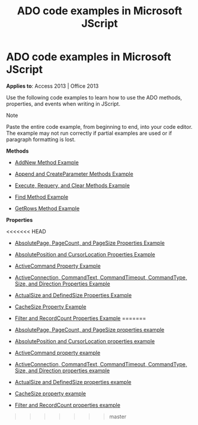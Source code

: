 ﻿---
title: ADO code examples in Microsoft JScript
TOCTitle: ADO code examples in Microsoft JScript
ms:assetid: 32e82313-4ee7-2d78-4840-e929b4e67ac8
ms:mtpsurl: https://msdn.microsoft.com/library/JJ249099(v=office.15)
ms:contentKeyID: 48544090
ms.date: 09/18/2015
mtps_version: v=office.15
---

# ADO code examples in Microsoft JScript

**Applies to**: Access 2013 | Office 2013

Use the following code examples to learn how to use the ADO methods, properties, and events when writing in JScript.

> [!NOTE]
> Paste the entire code example, from beginning to end, into your code editor. The example may not run correctly if partial examples are used or if paragraph formatting is lost.

**Methods**

  - [AddNew Method Example](addnew-method-example-jscript.md)

  - [Append and CreateParameter Methods Example](append-and-createparameter-methods-example-jscript.md)

  - [Execute, Requery, and Clear Methods Example](execute-requery-and-clear-methods-example-jscript.md)

  - [Find Method Example](find-method-example-jscript.md)

  - [GetRows Method Example](getrows-method-example-vb.md)

**Properties**

<<<<<<< HEAD
  - [AbsolutePage, PageCount, and PageSize Properties Example](absolutepage-pagecount-and-pagesize-properties-example-jscript.md)

  - [AbsolutePosition and CursorLocation Properties Example](absoluteposition-and-cursorlocation-properties-example-jscript.md)

  - [ActiveCommand Property Example](activecommand-property-example-jscript.md)

  - [ActiveConnection, CommandText, CommandTimeout, CommandType, Size, and Direction Properties Example](activeconnection-commandtext-commandtimeout-commandtype-size-and-direction-properties-example-jscript.md)

  - [ActualSize and DefinedSize Properties Example](actualsize-and-definedsize-properties-example-jscript.md)

  - [CacheSize Property Example](cachesize-property-example-jscript.md)

  - [Filter and RecordCount Properties Example](filter-and-recordcount-properties-example-jscript.md)
=======
  - [AbsolutePage, PageCount, and PageSize properties example](absolutepage-pagecount-and-pagesize-properties-example-jscript.md)

  - [AbsolutePosition and CursorLocation properties example](absoluteposition-and-cursorlocation-properties-example-jscript.md)

  - [ActiveCommand property example](activecommand-property-example-jscript.md)

  - [ActiveConnection, CommandText, CommandTimeout, CommandType, Size, and Direction properties example](activeconnection-commandtext-commandtimeout-commandtype-size-and-direction-properties-example-jscript.md)

  - [ActualSize and DefinedSize properties example](actualsize-and-definedsize-properties-example-jscript.md)

  - [CacheSize property example](cachesize-property-example-jscript.md)

  - [Filter and RecordCount properties example](filter-and-recordcount-properties-example-jscript.md)
>>>>>>> master

